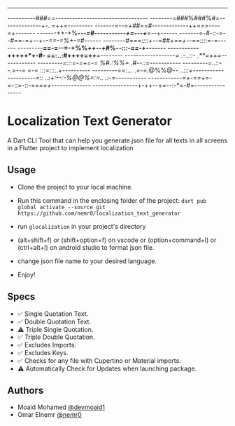 --------------------------------------------------
----------*###*==---------------------------------
--------=###%###%#=--------------+-. =++=---------
-------=--=*+##*==#-------------++===----=+-------
-------++-+%***---=#-----------+=---+**=--*+------
-------=*-#-::-*=--#==-=+***--+*--=*=-=%+-=#------
--------#===::::+--=*##*+==+***--==::::*=-*=------
---------**==-=--=-+%%*++--+*#%*--:::-==-*+-------
-----------+++++*+-#-    ==:..:#++++=++**=--------
----------------*--=  .-..::-  .**=++=------------
---------=:::=-=+=-=  *%#.:%%= .*#--::=-----------
---------=..::--.=--=   =*-=  :::=:::..+----------
---------==:...  .*=-=:*@%%@*--  ..:::+-----------
----------=::  ..:+:--:-%@@%=:=..  .:-=-----------
------------=+-==+*=-=-::=-::-*====+--------------
----------------*+-++--+=--:-*=-#=----------------


# Localization Text Generator

A Dart CLI Tool that can help you generate json file for all texts in all screens in a Flutter project to implement localization

## Usage

- Clone the project to your local machine.
- Run this command in the enclosing folder of the project:
  `dart pub global activate --source git https://github.com/nemr0/localization_text_generator`

- run `glocalization` in your project's directory
- (alt+shift+f) or (shift+option+f) on vscode or (option+command+l) or (ctrl+alt+l) on android studio to format json file.
- change json file name to your desired language.
- Enjoy!

## Specs

- ✅ Single Quotation Text.
- ✅ Double Quotation Text.
- ⚠️ Triple Single Quotation.
- ✅ Triple Double Quotation.
- ✅ Excludes Imports.
- ✅ Excludes Keys.
- ✅ Checks for any file with Cupertino or Material imports.
- ⚠️ Automatically Check for Updates when launching package.

## Authors

- Moaid Mohamed [@devmoaid1](https://www.github.com/devmoaid1)
- Omar Elnemr [@nemr0](https://www.github.com/nemr0)
